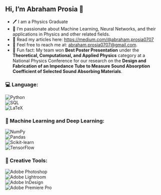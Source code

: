 ## Hi, I’m Abraham Prosia 👋  

- 🖊️ I am a Physics Graduate
- 🩻 I’m passionate about Machine Learning, Neural Networks, and their applications in Physics and other related fields.
- 📰 Read my articles here: https://medium.com/@abraham.prosia0707
- 📩 Feel free to reach me at: abraham.prosia0707@gmail.com. 
- 🥇 Fun fact: My team won **Best Poster Presentation** under the **Theoretical, Computational, and Applied Physics** category at a National Physics Conference for our research on the **Design and Fabrication of an Impedance Tube to Measure Sound Absorption Coefficient of Selected Sound Absorbing Materials**.

### 💻 Language:  
![Python](https://img.shields.io/badge/Python-3776AB?style=for-the-badge&logo=python&logoColor=white)  
![SQL](https://img.shields.io/badge/SQL-4479A1?style=for-the-badge&logo=postgresql&logoColor=white)  
![LaTeX](https://img.shields.io/badge/LaTeX-008080?style=for-the-badge&logo=latex&logoColor=white)  

### 🤖 Machine Learning and Deep Learning:  
![NumPy](https://img.shields.io/badge/NumPy-013243?style=for-the-badge&logo=numpy&logoColor=white)  
![Pandas](https://img.shields.io/badge/pandas-150458?style=for-the-badge&logo=pandas&logoColor=white)  
![Scikit-learn](https://img.shields.io/badge/scikit--learn-F7931E?style=for-the-badge&logo=scikit-learn&logoColor=white)  
![TensorFlow](https://img.shields.io/badge/TensorFlow-FF6F00?style=for-the-badge&logo=tensorflow&logoColor=white)  

### 🎨 Creative Tools:  
![Adobe Photoshop](https://img.shields.io/badge/Adobe%20Photoshop-31A8FF?style=for-the-badge&logo=adobephotoshop&logoColor=white)  
![Adobe Lightroom](https://img.shields.io/badge/Adobe%20Lightroom-31A8FF?style=for-the-badge&logo=adobelightroom&logoColor=white)  
![Adobe InDesign](https://img.shields.io/badge/Adobe%20InDesign-FF3366?style=for-the-badge&logo=adobeindesign&logoColor=white)  
![Adobe Premiere Pro](https://img.shields.io/badge/Adobe%20Premiere%20Pro-9999FF?style=for-the-badge&logo=adobepremierepro&logoColor=white)  

